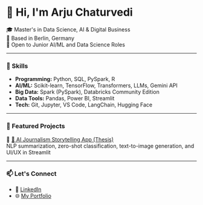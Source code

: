 # 👋 Hi, I'm Arju Chaturvedi

🎓 Master's in Data Science, AI & Digital Business  
📍 Based in Berlin, Germany  
💼 Open to Junior AI/ML and Data Science Roles  

---

### 🔧 Skills

- **Programming:** Python, SQL, PySpark, R
- **AI/ML:** Scikit-learn, TensorFlow, Transformers, LLMs, Gemini API
- **Big Data:** Spark (PySpark), Databricks Community Edition
- **Data Tools:** Pandas, Power BI, Streamlit
- **Tech:** Git, Jupyter, VS Code, LangChain, Hugging Face

---

### 🚀 Featured Projects

🔗 [📰 AI Journalism Storytelling App (Thesis)](https://github.com/arju-chaturvedi/reimagining-journalism)  
NLP summarization, zero-shot classification, text-to-image generation, and UI/UX in Streamlit

---

### 📫 Let's Connect

- 🔗 [LinkedIn](https://www.linkedin.com/in/arju-chaturvedi)
- 🌐 [My Portfolio](https://www.notion.so/Arju-Chaturvedi-Data-AI-Project-Portfolio-1d03da61e3e880cd8da5db7353cb6200?pvs=4)

